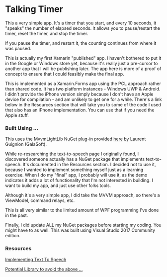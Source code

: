 # Talking Timer
This a very simple app. It's a timer that you start, and every 10 seconds, it "speaks" the number of elapsed seconds. It allows you to pause/restart the timer, reset the timer, and stop the timer.

If you pause the timer, and restart it, the counting continues from where it was paused. 

This is actually my first Xamarin "published" app. I haven't bothered to put it in the Google or Windows store yet, because it's really just a pre-cursor to another app that I will be publishing later. The app here is more of a proof of concept to ensure that I could feasibly make the final app.

This is implemented as a Xamarin.Forms app using the PCL approach rather than shared code. It has two platform instances - Windows UWP & Android. I didn't provide the iPhone version simply because I don't have an Apple device for compilation - and am unlikely to get one for a while. There's a link below in the Resources section that will take you to some of the code I used that also has an iPhone implementation. You can use that if you need the Apple stuff.

### Built Using ...
This uses the MvvmLightLib NuGet plug-in provided [here](http://www.mvvmlight.net/installing/nuget/) by Laurent Guignion (GalaSoft).

While re-researching the text-to-speech page I originally found, I discovered someone actually has a NuGet package that implements text-to-speech. It's documented in the Resources section. I decided not to use it, because I wanted to implement something myself just as a learning exercise. When I do my "final" app, I probably will use it, as the demo indicates it adds a lot of functionality that I'm not interested in building. I want to build my app, and just use other folks tools. 

Although it's a very simple app, I did take the MVVM approach, so there's a ViewModel, command relays, etc.

This is all very similar to the limited amount of WPF programming I've done in the past.

Finally, I did update ALL my NuGet packages before starting my coding. You might have to as well. This was built using Visual Studio 2017 Community edition.

### Resources
[Implementing Text To Speech](https://developer.xamarin.com/guides/xamarin-forms/application-fundamentals/dependency-service/text-to-speech/)

[Potential Library to avoid the above ...](https://github.com/jamesmontemagno/TextToSpeechPlugin)